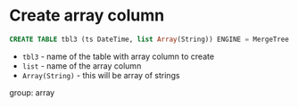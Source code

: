 # Create array column

```sql
CREATE TABLE tbl3 (ts DateTime, list Array(String)) ENGINE = MergeTree ORDER BY (ts)
```

- `tbl3` - name of the table with array column to create
- `list` - name of the array column
- `Array(String)` - this will be array of strings

group: array


